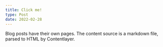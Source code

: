 ```yaml
---
title: Click me!
type: Post
date: 2022-02-28
---
```


Blog posts have their own pages. The content source is a markdown file, parsed to HTML by Contentlayer.
